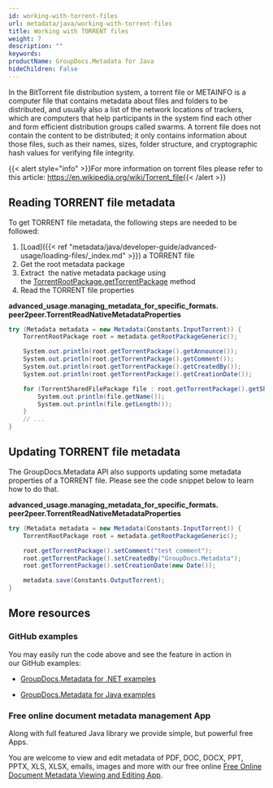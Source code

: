 ```yaml
---
id: working-with-torrent-files
url: metadata/java/working-with-torrent-files
title: Working with TORRENT files
weight: 7
description: ""
keywords: 
productName: GroupDocs.Metadata for Java
hideChildren: False
---
```

In the BitTorrent file distribution system, a torrent file or METAINFO is a computer file that contains metadata about files and folders to be distributed, and usually also a list of the network locations of trackers, which are computers that help participants in the system find each other and form efficient distribution groups called swarms. A torrent file does not contain the content to be distributed; it only contains information about those files, such as their names, sizes, folder structure, and cryptographic hash values for verifying file integrity. 

{{< alert style="info" >}}For more information on torrent files please refer to this article: https://en.wikipedia.org/wiki/Torrent_file{{< /alert >}}

## Reading TORRENT file metadata

To get TORRENT file metadata, the following steps are needed to be followed:

1.  [Load]({{< ref "metadata/java/developer-guide/advanced-usage/loading-files/_index.md" >}}) a TORRENT file
2.  Get the root metadata package
3.  Extract  the native metadata package using the [TorrentRootPackage.getTorrentPackage](https://apireference.groupdocs.com/metadata/java/com.groupdocs.metadata.core/TorrentRootPackage#getTorrentPackage()) method
4.  Read the TORRENT file properties

**advanced\_usage.managing\_metadata\_for\_specific\_formats.<WBR>peer2peer.TorrentReadNativeMetadataProperties**

```csharp
try (Metadata metadata = new Metadata(Constants.InputTorrent)) {
	TorrentRootPackage root = metadata.getRootPackageGeneric();

	System.out.println(root.getTorrentPackage().getAnnounce());
	System.out.println(root.getTorrentPackage().getComment());
	System.out.println(root.getTorrentPackage().getCreatedBy());
	System.out.println(root.getTorrentPackage().getCreationDate());

	for (TorrentSharedFilePackage file : root.getTorrentPackage().getSharedFiles()) {
		System.out.println(file.getName());
		System.out.println(file.getLength());
	}
	// ...
}
```

## Updating TORRENT file metadata

The GroupDocs.Metadata API also supports updating some metadata properties of a TORRENT file. Please see the code snippet below to learn how to do that.

**advanced\_usage.managing\_metadata\_for\_specific\_formats.<WBR>peer2peer.TorrentReadNativeMetadataProperties**

```csharp
try (Metadata metadata = new Metadata(Constants.InputTorrent)) {
	TorrentRootPackage root = metadata.getRootPackageGeneric();

	root.getTorrentPackage().setComment("test comment");
	root.getTorrentPackage().setCreatedBy("GroupDocs.Metadata");
	root.getTorrentPackage().setCreationDate(new Date());

	metadata.save(Constants.OutputTorrent);
}
```

## More resources

### GitHub examples

You may easily run the code above and see the feature in action in our GitHub examples:

*   [GroupDocs.Metadata for .NET examples](https://github.com/groupdocs-metadata/GroupDocs.Metadata-for-.NET)
    
*   [GroupDocs.Metadata for Java examples](https://github.com/groupdocs-metadata/GroupDocs.Metadata-for-Java)
    

### Free online document metadata management App

Along with full featured Java library we provide simple, but powerful free Apps.

You are welcome to view and edit metadata of PDF, DOC, DOCX, PPT, PPTX, XLS, XLSX, emails, images and more with our free online [Free Online Document Metadata Viewing and Editing App](https://products.groupdocs.app/metadata).
